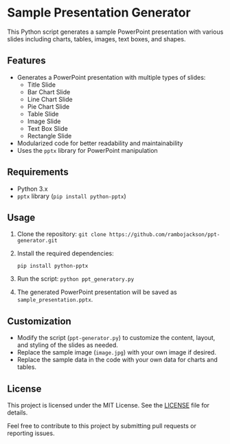# Sample Presentation Generator

This Python script generates a sample PowerPoint presentation with various slides including charts, tables, images, text boxes, and shapes.

## Features

- Generates a PowerPoint presentation with multiple types of slides:
  - Title Slide
  - Bar Chart Slide
  - Line Chart Slide
  - Pie Chart Slide
  - Table Slide
  - Image Slide
  - Text Box Slide
  - Rectangle Slide
- Modularized code for better readability and maintainability
- Uses the `pptx` library for PowerPoint manipulation

## Requirements

- Python 3.x
- `pptx` library (`pip install python-pptx`)

## Usage

1. Clone the repository:
    ```git clone https://github.com/rambojackson/ppt-generator.git```

2. Install the required dependencies:

    ``` pip install python-pptx ```


3. Run the script:
    ```python ppt_generatory.py```


4. The generated PowerPoint presentation will be saved as `sample_presentation.pptx`.

## Customization

- Modify the script (`ppt-generator.py`) to customize the content, layout, and styling of the slides as needed.
- Replace the sample image (`image.jpg`) with your own image if desired.
- Replace the sample data in the code with your own data for charts and tables.

## License

This project is licensed under the MIT License. See the [LICENSE](https://github.com/rambojackson/ppt-generator/blob/main/LICENSE) file for details.

Feel free to contribute to this project by submitting pull requests or reporting issues.



